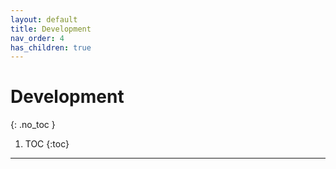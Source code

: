 ```yaml
---
layout: default
title: Development
nav_order: 4
has_children: true
---
```


# Development
{: .no_toc }

1. TOC
{:toc}
---
